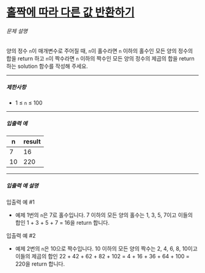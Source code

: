 # [홀짝에 따라 다른 값 반환하기](https://school.programmers.co.kr/learn/courses/30/lessons/181935)


###### 문제 설명


양의 정수 `n`이 매개변수로 주어질 때, `n`이 홀수라면 `n` 이하의 홀수인 모든 양의 정수의 합을 return 하고 `n`이 짝수라면 `n` 이하의 짝수인 모든 양의 정수의 제곱의 합을 return 하는 solution 함수를 작성해 주세요.




---


##### 제한사항


* 1 ≤ `n` ≤ 100




---


##### 입출력 예




| n | result |
| --- | --- |
| 7 | 16 |
| 10 | 220 |




---


##### 입출력 예 설명


입출력 예 \#1


* 예제 1번의 `n`은 7로 홀수입니다. 7 이하의 모든 양의 홀수는 1, 3, 5, 7이고 이들의 합인 1 \+ 3 \+ 5 \+ 7 \= 16을 return 합니다.


입출력 예 \#2


* 예제 2번의 `n`은 10으로 짝수입니다. 10 이하의 모든 양의 짝수는 2, 4, 6, 8, 10이고 이들의 제곱의 합인 22 \+ 42 \+ 62 \+ 82 \+ 102 \= 4 \+ 16 \+ 36 \+ 64 \+ 100 \= 220을 return 합니다.



